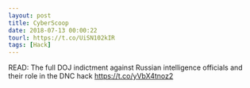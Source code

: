 ```yaml
---
layout: post
title: CyberScoop
date: 2018-07-13 00:00:22
tourl: https://t.co/UiSN102kIR
tags: [Hack]
---
```

READ: The full DOJ indictment against Russian intelligence officials and their role in the DNC hack https://t.co/yVbX4tnoz2